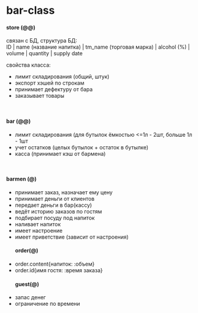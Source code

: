 # bar-class
#### store (@@)</br>
связан с БД, структура БД:</br>
ID | name (название напитка) | tm_name (торговая марка) | alcohol (%) | volume | quantity | supply date

свойства класса: </br><ul>
<li> лимит складирования (общий, штук)</li>
<li>экспорт хэшей по строкам</li>
<li>принимает дефектуру от бара</li>
<li>заказывает товары</li>
</ul></br>

#### bar (@@)</br>
<ul><li>лимит складирования (для бутылок ёмкостью <=1л - 2шт, больше 1л - 1шт</li>
<li>учет остатков (целых бутылок + остаток в бутылке)</li>
<li>касса (принимает кэш от бармена)</li>
</ul></br>

#### barmen (@)
<ul>
<li>принимает заказ, назначает ему цену</li>
<li>принимает деньги от клиентов</li>
<li>передает деньги в бар(кассу)</li>
<li>ведёт историю заказов по гостям</li>
<li>подбирает посуду под напиток</li>
<li>наливает напиток</li>
<li>имеет настроение</li>
<li>имеет приветствие (зависит от настроения)</li>

#### order(@)
<li>order.content{напиток: :объем}</li>
<li>order.id{имя гостя: :время заказа}</li>

#### guest(@)
<li>запас денег</li>
<li>ограничение по времени</li>
